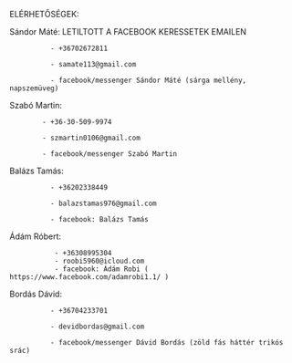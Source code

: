 ELÉRHETŐSÉGEK:

Sándor Máté:  LETILTOTT A FACEBOOK KERESSETEK EMAILEN

              - +36702672811

              - samate113@gmail.com
              
              - facebook/messenger Sándor Máté (sárga mellény, napszemüveg)

Szabó Martin:
         
            - +36-30-509-9974

            - szmartin0106@gmail.com 
 
            - facebook/messenger Szabó Martin

Balázs Tamás:
 
              - +36202338449

              - balazstamas976@gmail.com

              - facebook: Balázs Tamás

Ádám Róbert:
      
               - +36308995304
               - roobi5960@icloud.com
               - facebook: Ádám Robi ( https://www.facebook.com/adamrobi1.1/ )

Bordás Dávid:

              - +36704233701
              
              - devidbordas@gmail.com
              
              - facebook/messenger Dávid Bordás (zöld fás háttér trikós srác)
